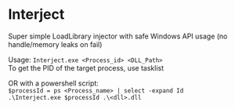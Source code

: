 # Interject
Super simple LoadLibrary injector with safe Windows API usage (no handle/memory leaks on fail)

Usage: `Interject.exe <Process_id> <DLL_Path>`  
To get the PID of the target process, use tasklist

OR with a powershell script:  
`$processId = ps <Process_name> | select -expand Id`  
`.\Interject.exe $processId .\<dll>.dll`
